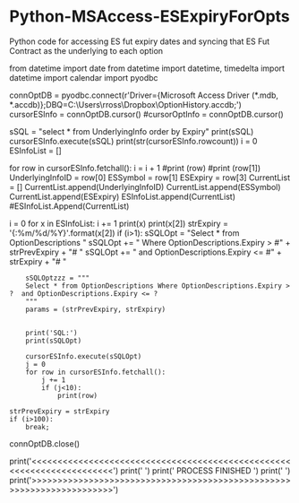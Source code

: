 # Python-MSAccess-ESExpiryForOpts
Python code for accessing ES fut expiry dates and syncing that ES Fut Contract as the underlying to each option

from datetime import date
from datetime import datetime, timedelta
import datetime
import calendar
import pyodbc

connOptDB = pyodbc.connect(r'Driver={Microsoft Access Driver (*.mdb, *.accdb)};DBQ=C:\Users\rross\Dropbox\OptionHistory.accdb;')
cursorESInfo = connOptDB.cursor()
#cursorOptInfo = connOptDB.cursor()

sSQL = "select * from UnderlyingInfo order by Expiry"
print(sSQL)
cursorESInfo.execute(sSQL)
print(str(cursorESInfo.rowcount))
i = 0
ESInfoList = []


for row in cursorESInfo.fetchall():
    i = i + 1
    #print (row)
    #print (row[1])
    UnderlyingInfoID = row[0]
    ESSymbol = row[1]
    ESExpiry = row[3]
    CurrentList = []
    CurrentList.append(UnderlyingInfoID)
    CurrentList.append(ESSymbol) 
    CurrentList.append(ESExpiry) 
    ESInfoList.append(CurrentList)
    #ESInfoList.Append(CurrentList)

i = 0
for x in ESInfoList:
    i += 1
    print(x)
    print(x[2])
    strExpiry = '{:%m/%d/%Y}'.format(x[2])
    if (i>1):
        sSQLOpt = "Select * from OptionDescriptions "
        sSQLOpt += " Where OptionDescriptions.Expiry > #" + strPrevExpiry + "# "
        sSQLOpt += " and OptionDescriptions.Expiry <= #" + strExpiry + "# "
        
        
        
        sSQLOptzzz = """
        Select * from OptionDescriptions Where OptionDescriptions.Expiry > ?  and OptionDescriptions.Expiry <= ?
        """
        params = (strPrevExpiry, strExpiry)
        
        
        print('SQL:')
        print(sSQLOpt)
        
        cursorESInfo.execute(sSQLOpt)
        j = 0
        for row in cursorESInfo.fetchall():
            j += 1
            if (j<10):
                print(row)
        
    strPrevExpiry = strExpiry
    if (i>100):
        break;
        
connOptDB.close()   

            
print('<<<<<<<<<<<<<<<<<<<<<<<<<<<<<<<<<<<<<<<<<<<<<<<<<<<<<<<<<<<<<<<<<<<<<<')
print(' ')
print(' PROCESS FINISHED ')
print(' ')
print('>>>>>>>>>>>>>>>>>>>>>>>>>>>>>>>>>>>>>>>>>>>>>>>>>>>>>>>>>>>>>>>>>>>>>>')
        
    
    
    
